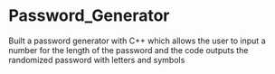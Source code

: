 # Password_Generator
  Built a password generator with C++ which allows the user to input a number for the length of the password  and the code outputs the randomized password with letters and symbols

